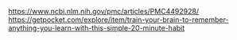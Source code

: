 https://www.ncbi.nlm.nih.gov/pmc/articles/PMC4492928/
https://getpocket.com/explore/item/train-your-brain-to-remember-anything-you-learn-with-this-simple-20-minute-habit